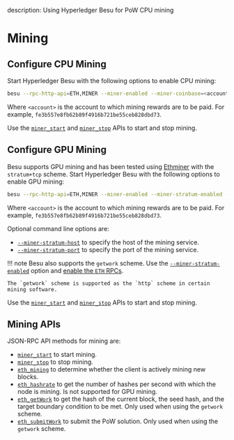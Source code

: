 description: Using Hyperledger Besu for PoW CPU mining
<!--- END of page meta data -->

# Mining

## Configure CPU Mining

Start Hyperledger Besu with the following options to enable CPU mining: 
```bash
besu --rpc-http-api=ETH,MINER --miner-enabled --miner-coinbase=<account>
```

Where `<account>` is the account to which mining rewards are to be paid. For example, `fe3b557e8fb62b89f4916b721be55ceb828dbd73`.

Use the [`miner_start`](../../Reference/API-Methods.md#miner_start) and [`miner_stop`](../../Reference/API-Methods.md#miner_stop) APIs to start and stop mining.

## Configure GPU Mining

Besu supports GPU mining and has been tested using [Ethminer](https://github.com/ethereum-mining/ethminer) with the `stratum+tcp` scheme. Start Hyperledger Besu with the following options to enable GPU mining: 

```bash
besu --rpc-http-api=ETH,MINER --miner-enabled --miner-stratum-enabled --miner-coinbase=<account>
```

Where `<account>` is the account to which mining rewards are to be paid. For example, `fe3b557e8fb62b89f4916b721be55ceb828dbd73`.

Optional command line options are:

* [`--miner-stratum-host`](../../Reference/CLI/CLI-Syntax.md#miner-stratum-host) to specify the host of the mining service.
* [`--miner-stratum-port`](../../Reference/CLI/CLI-Syntax.md#miner-stratum-port) to specify the port of the mining service.

!!! note
    Besu also supports the `getwork` scheme. Use the [`--miner-stratum-enabled`](../../Reference/CLI/CLI-Syntax.md#miner-stratum-enabled) option and [enable the `ETH` RPCs](../../Reference/CLI/CLI-Syntax.md#rpc-http-api).
    
    The `getwork` scheme is supported as the `http` scheme in certain mining software.

Use the [`miner_start`](../../Reference/API-Methods.md#miner_start) and [`miner_stop`](../../Reference/API-Methods.md#miner_stop) APIs to start and stop mining.

## Mining APIs

JSON-RPC API methods for mining are:

* [`miner_start`](../../Reference/API-Methods.md#miner_start) to start mining. 
* [`miner_stop`](../../Reference/API-Methods.md#miner_stop) to stop mining. 
* [`eth_mining`](../../Reference/API-Methods.md#eth_mining) to determine whether the client is actively mining new blocks.   
* [`eth_hashrate`](../../Reference/API-Methods.md#eth_hashrate) to get the number of hashes per second with which the node is mining. Is not supported for GPU mining.
* [`eth_getWork`](../../Reference/API-Methods.md#eth_getwork) to get the hash of the current block, the seed hash, and the target boundary condition to be met. Only used when using the `getwork` scheme.
* [`eth_submitWork`](../../Reference/API-Methods.md#eth_submitwork) to submit the PoW solution. Only used when using the `getwork` scheme.